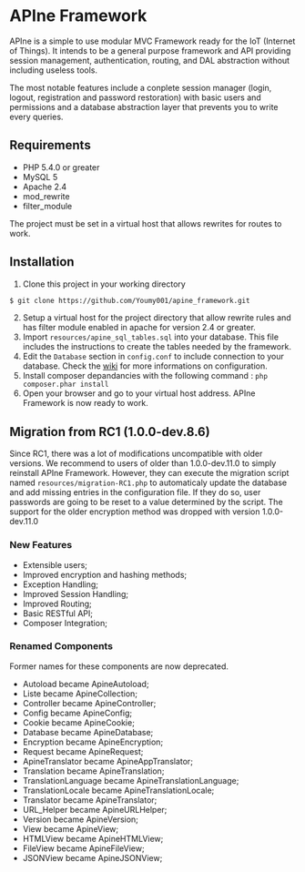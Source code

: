APIne Framework
================

APIne is a simple to use modular MVC Framework ready for the IoT (Internet of Things). It intends to be a general purpose framework and API providing session management, authentication, routing, and DAL abstraction without including useless tools.

The most notable features include a conplete session manager (login, logout, registration and password restoration) with basic users and permissions and a database abstraction layer that prevents you to write every queries.

## Requirements
* PHP 5.4.0 or greater
* MySQL 5
* Apache 2.4
* mod_rewrite
* filter_module

The project must be set in a virtual host that allows rewrites for routes to work.

## Installation

1. Clone this project in your working directory 
```sh
$ git clone https://github.com/Youmy001/apine_framework.git
```
2. Setup a virtual host for the project directory that allow rewrite rules and has filter module enabled in apache for version 2.4 or greater.
3. Import `resources/apine_sql_tables.sql` into your database. This file includes the instructions to create the tables needed by the framework.
4. Edit the `Database` section in `config.conf` to include connection to your database. Check the [wiki](https://github.com/Youmy001/apine_framework/wiki) for more informations on configuration.
5. Install composer depandancies with the following command : `php composer.phar install`
6. Open your browser and go to your virtual host address. APIne Framework is now ready to work.

## Migration from RC1 (1.0.0-dev.8.6)

Since RC1, there was a lot of modifications uncompatible with older versions. We recommend to users of older than 1.0.0-dev.11.0 to simply reinstall APIne Framework. However, they can execute the migration script named `resources/migration-RC1.php` to automaticaly update the database and add missing entries in the configuration file. If they do so, user passwords are going to be reset to a value determined by the script. The support for the older encryption method was dropped with version 1.0.0-dev.11.0

### New Features
* Extensible users;
* Improved encryption and hashing methods;
* Exception Handling;
* Improved Session Handling;
* Improved Routing;
* Basic RESTful API;
* Composer Integration;

### Renamed Components

Former names for these components are now deprecated.

* Autoload became ApineAutoload;
* Liste became ApineCollection;
* Controller became ApineController;
* Config became ApineConfig;
* Cookie became ApineCookie;
* Database became ApineDatabase;
* Encryption became ApineEncryption;
* Request became ApineRequest;
* ApineTranslator became ApineAppTranslator;
* Translation became ApineTranslation;
* TranslationLanguage became ApineTranslationLanguage;
* TranslationLocale became ApineTranslationLocale;
* Translator became ApineTranslator;
* URL_Helper became ApineURLHelper;
* Version became ApineVersion;
* View became ApineView;
* HTMLView became ApineHTMLView;
* FileView became ApineFileView;
* JSONView became ApineJSONView;

